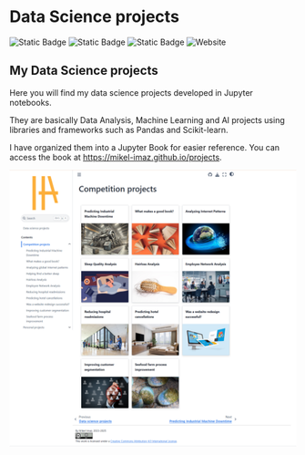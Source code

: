 # Data Science projects
![Static Badge](https://img.shields.io/badge/Jupyter-Book-%23F37626?logo=Jupyter&logoColor=white)
![Static Badge](https://img.shields.io/badge/Python-3.6%3E%3D-blue?logo=python&logoColor=white)
![Static Badge](https://img.shields.io/badge/BY-4.0-%23ED592F?logo=creativecommons&logoColor=white)
![Website](https://img.shields.io/website?url=https%3A%2F%2Fmikel-imaz.github.io%2Fprojects%2Fintro.html)

## My Data Science projects
Here you will find my data science projects developed in Jupyter notebooks.  

They are basically Data Analysis, Machine Learning and AI projects using libraries and frameworks such as Pandas and Scikit-learn.

I have organized them into a Jupyter Book for easier reference. You can access the book at https://mikel-imaz.github.io/projects.

[![](jupyter-book/img/book_scrnshot.png)](https://mikel-imaz.github.io/projects)

